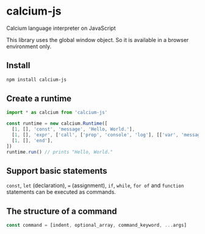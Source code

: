 # calcium-js

Calcium language interpreter on JavaScript

This library uses the global window object. So it is available in a browser
environment only.

## Install

```bash
npm install calcium-js
```

## Create a runtime

```javascript
import * as calcium from 'calcium-js'

const runtime = new calcium.Runtime([
  [1, [], 'const', 'message', 'Hello, World.'],
  [1, [], 'expr', ['call', ['prop', 'console', 'log'], [['var', 'message']]]],
  [1, [], 'end'],
])
runtime.run() // prints "Hello, World."
```

## Support basic statements

`const`, `let` (declaration), `=` (assignment), `if`, `while`, `for of`
and `function` statements can be executed as commands.

## The structure of a command

```javascript
const command = [indent, optional_array, command_keyword, ...args]
```
